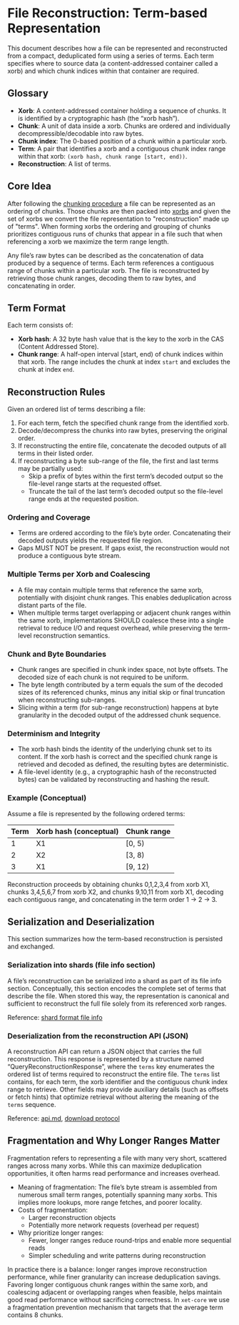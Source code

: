 # File Reconstruction: Term-based Representation

This document describes how a file can be represented and reconstructed from a compact, deduplicated form using a series of terms. Each term specifies where to source data (a content-addressed container called a xorb) and which chunk indices within that container are required.

## Glossary

- **Xorb**: A content-addressed container holding a sequence of chunks. It is identified by a cryptographic hash (the “xorb hash”).
- **Chunk**: A unit of data inside a xorb. Chunks are ordered and individually decompressible/decodable into raw bytes.
- **Chunk index**: The 0-based position of a chunk within a particular xorb.
- **Term**: A pair that identifies a xorb and a contiguous chunk index range within that xorb: `(xorb hash, chunk range [start, end))`.
- **Reconstruction**: A list of terms.

## Core Idea

After following the [chunking procedure](../spec/chunking.md) a file can be represented as an ordering of chunks.
Those chunks are then packed into [xorbs](../spec/xorb.md) and given the set of xorbs we convert the file representation to "reconstruction" made up of "terms".
When forming xorbs the ordering and grouping of chunks prioritizes contiguous runs of chunks that appear in a file such that when referencing a xorb we maximize the term range length.

Any file’s raw bytes can be described as the concatenation of data produced by a sequence of terms.
Each term references a contiguous range of chunks within a particular xorb.
The file is reconstructed by retrieving those chunk ranges, decoding them to raw bytes, and concatenating in order.

## Term Format

Each term consists of:

- **Xorb hash**: A 32 byte hash value that is the key to the xorb in the CAS (Content Addressed Store).
- **Chunk range**: A half-open interval [start, end) of chunk indices within that xorb. The range includes the chunk at index `start` and excludes the chunk at index `end`.

## Reconstruction Rules

Given an ordered list of terms describing a file:

1. For each term, fetch the specified chunk range from the identified xorb.
2. Decode/decompress the chunks into raw bytes, preserving the original order.
3. If reconstructing the entire file, concatenate the decoded outputs of all terms in their listed order.
4. If reconstructing a byte sub-range of the file, the first and last terms may be partially used:
   - Skip a prefix of bytes within the first term’s decoded output so the file-level range starts at the requested offset.
   - Truncate the tail of the last term’s decoded output so the file-level range ends at the requested position.

### Ordering and Coverage

- Terms are ordered according to the file’s byte order. Concatenating their decoded outputs yields the requested file region.
- Gaps MUST NOT be present. If gaps exist, the reconstruction would not produce a contiguous byte stream.

### Multiple Terms per Xorb and Coalescing

- A file may contain multiple terms that reference the same xorb, potentially with disjoint chunk ranges. This enables deduplication across distant parts of the file.
- When multiple terms target overlapping or adjacent chunk ranges within the same xorb, implementations SHOULD coalesce these into a single retrieval to reduce I/O and request overhead, while preserving the term-level reconstruction semantics.

### Chunk and Byte Boundaries

- Chunk ranges are specified in chunk index space, not byte offsets. The decoded size of each chunk is not required to be uniform.
- The byte length contributed by a term equals the sum of the decoded sizes of its referenced chunks, minus any initial skip or final truncation when reconstructing sub-ranges.
- Slicing within a term (for sub-range reconstruction) happens at byte granularity in the decoded output of the addressed chunk sequence.

### Determinism and Integrity

- The xorb hash binds the identity of the underlying chunk set to its content. If the xorb hash is correct and the specified chunk range is retrieved and decoded as defined, the resulting bytes are deterministic.
- A file-level identity (e.g., a cryptographic hash of the reconstructed bytes) can be validated by reconstructing and hashing the result.

### Example (Conceptual)

Assume a file is represented by the following ordered terms:

| Term | Xorb hash (conceptual) | Chunk range |
|------|-------------------------|-------------|
| 1    | X1                      | [0, 5)      |
| 2    | X2                      | [3, 8)      |
| 3    | X1                      | [9, 12)     |

Reconstruction proceeds by obtaining chunks 0,1,2,3,4 from xorb X1, chunks 3,4,5,6,7 from xorb X2, and chunks 9,10,11 from xorb X1, decoding each contiguous range, and concatenating in the term order 1 → 2 → 3.

## Serialization and Deserialization

This section summarizes how the term-based reconstruction is persisted and exchanged.

### Serialization into shards (file info section)

A file’s reconstruction can be serialized into a shard as part of its file info section.
Conceptually, this section encodes the complete set of terms that describe the file.
When stored this way, the representation is canonical and sufficient to reconstruct the full file solely from its referenced xorb ranges.

Reference: [shard format file info](../spec/shard.md#2-file-info-section)

### Deserialization from the reconstruction API (JSON)

A reconstruction API can return a JSON object that carries the full reconstruction.
This response is represented by a structure named “QueryReconstructionResponse”, where the `terms` key enumerates the ordered list of terms required to reconstruct the entire file.
The `terms` list contains, for each term, the xorb identifier and the contiguous chunk index range to retrieve.
Other fields may provide auxiliary details (such as offsets or fetch hints) that optimize retrieval without altering the meaning of the `terms` sequence.

Reference: [api.md](../spec/api.md), [download protocol](../spec/download_protocol.md)

## Fragmentation and Why Longer Ranges Matter

Fragmentation refers to representing a file with many very short, scattered ranges across many xorbs. While this can maximize deduplication opportunities, it often harms read performance and increases overhead.

- Meaning of fragmentation: The file’s byte stream is assembled from numerous small term ranges, potentially spanning many xorbs. This implies more lookups, more range fetches, and poorer locality.
- Costs of fragmentation:
  - Larger reconstruction objects
  - Potentially more network requests (overhead per request)
- Why prioritize longer ranges:
  - Fewer, longer ranges reduce round-trips and enable more sequential reads
  - Simpler scheduling and write patterns during reconstruction

In practice there is a balance: longer ranges improve reconstruction performance, while finer granularity can increase deduplication savings.
Favoring longer contiguous chunk ranges within the same xorb, and coalescing adjacent or overlapping ranges when feasible, helps maintain good read performance without sacrificing correctness.
In `xet-core` we use a fragmentation prevention mechanism that targets that the average term contains 8 chunks.
